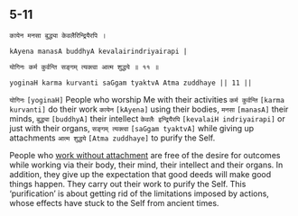 ## 5-11


```shloka-sa
कायेन मनसा बुद्ध्या केवलैरिन्द्रियैरपि ।
```
```shloka-sa-hk
kAyena manasA buddhyA kevalairindriyairapi |
```
```shloka-sa
योगिनः कर्म कुर्वन्ति सङ्गम् त्यक्त्वा आत्म शुद्धये ॥ ११ ॥
```
```shloka-sa-hk
yoginaH karma kurvanti saGgam tyaktvA Atma zuddhaye || 11 ||
```

`योगिनः` `[yoginaH]` People who worship Me with their activities `कर्म कुर्वन्ति` `[karma kurvanti]` do their work `कायेन` `[kAyena]` using their bodies, `मनसा` `[manasA]` their minds, `बुद्ध्या` `[buddhyA]` their intellect `केवलैः इन्द्रियैरपि` `[kevalaiH indriyairapi]` or just with their organs, `सङ्गम् त्यक्त्वा` `[saGgam tyaktvA]` while giving up attachments `आत्म शुद्धये` `[Atma zuddhaye]` to purify the Self.

People who [work without attachment](karmayOga_a_defn) are free of the desire for outcomes while working via their body, their mind, their intellect and their organs. In addition, they give up the expectation that good deeds will make good things happen. They carry out their work to purify the Self. This ‘purification’ is about getting rid of the limitations imposed by actions, whose effects have stuck to the Self from ancient times.

